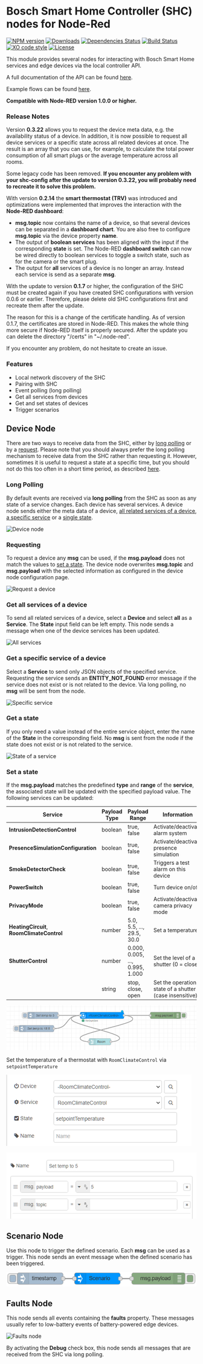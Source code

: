 


# Bosch Smart Home Controller (SHC) nodes for Node-Red
[![NPM version](https://badge.fury.io/js/node-red-contrib-bosch-shc.svg)](http://badge.fury.io/js/node-red-contrib-bosch-shc)
[![Downloads](https://img.shields.io/npm/dm/node-red-contrib-bosch-shc.svg)](https://www.npmjs.com/package/node-red-contrib-bosch-shc)
[![Dependencies Status](https://david-dm.org/hxmelab/node-red-contrib-bosch-shc.svg)](https://david-dm.org/hxmelab/node-red-contrib-bosch-shc)
[![Build Status](https://travis-ci.org/hxmelab/node-red-contrib-bosch-shc.svg?branch=master)](https://travis-ci.org/hxmelab/node-red-contrib-bosch-shc)
[![XO code style](https://img.shields.io/badge/code_style-XO-5ed9c7.svg)](https://github.com/xojs/xo)
[![License](https://img.shields.io/badge/License-MIT-blue.svg)](https://github.com/hxmelab/node-red-contrib-bosch-shc/blob/master/LICENSE)

This module provides several nodes for interacting with Bosch Smart Home services and edge devices via the local controller API. 

A full documentation of the API can be found [here](https://apidocs.bosch-smarthome.com/local/).

Example flows can be found [here](https://flows.nodered.org/flow/01271a01a6b647b7b7cfda67c332cfbc).

**Compatible with Node-RED version 1.0.0 or higher.**

### Release Notes

Version **0.3.22** allows you to request the device meta data, e.g. the availability status of a device. In addition, it is now possible to request all device services or a specific state across all related devices at once. The result is an array that you can use, for example, to calculate the total power consumption of all smart plugs or the average temperature across all rooms.

Some legacy code has been removed. **If you encounter any problem with your shc-config after the update to version 0.3.22, you will probably need to recreate it to solve this problem.**

With version **0.2.14** the **smart thermostat (TRV)** was introduced and optimizations were implemented that improves the interaction with the **Node-RED dashboard**: 
- **msg.topic** now contains the name of a device, so that several devices can be separated in a **dashboard chart**. You are also free to configure **msg.topic** via the device property **name**.
- The output of **boolean services** has been aligned with the input if the corresponding **state** is set. The Node-RED **dashboard switch** can now be wired directly to boolean services to toggle a switch state, such as for the camera or the smart plug.
- The output for **all** services of a device is no longer an array. Instead each service is send as a separate **msg**.

With the update to version **0.1.7** or higher, the configuration of the SHC must be created again if you have created SHC configurations with version 0.0.6 or earlier. Therefore, please delete old SHC configurations first and recreate them after the update. 

The reason for this is a change of the certificate handling. As of version 0.1.7, the certificates are stored in Node-RED. This makes the whole thing more secure if Node-RED itself is properly secured. After the update you can delete the directory "/certs" in "~/.node-red". 

If you encounter any problem, do not hesitate to create an issue.


### Features

- Local network discovery of the SHC
- Pairing with SHC
- Event polling (long polling)
- Get all services from devices
- Get and set states of devices
- Trigger scenarios


## Device Node

There are two ways to receive data from the SHC, either by [long polling](#long-polling) or by a [request](#requesting). Please note that you should always prefer the long polling mechanism to receive data from the SHC rather than requesting it. However, sometimes it is useful to request a state at a specific time, but you should not do this too often in a short time period, as described [here](https://github.com/BoschSmartHome/bosch-shc-api-docs/tree/master/best_practice#limit-the-number-of-requests-in-a-given-time-period).


### Long Polling

By default events are received via **long polling** from the SHC as soon as any state of a service changes. Each device has several services. A device node sends either the meta data of a device, [all related services of a device](#get-all-services-of-a-device), [a specific service](#get-a-specific-service-of-a-device) or a [single state](#get-a-state).

![Device node](docs/device_node.png)


### Requesting

To request a device any **msg** can be used, if the **msg.payload** does not match the values to [set a state](#set-a-state). The device node overwrites **msg.topic** and **msg.payload** with the selected information as configured in the device node configuration page.

![Request a device](docs/device_node_request.png)


### Get all services of a device

To send all related services of a device, select a **Device** and select **all** as a **Service**. The **State** input field can be left empty. This node sends a message when one of the device services has been updated.

![All services](docs/device_conf_all.png)


### Get a specific service of a device

Select a **Service** to send only JSON objects of the specified service. Requesting the service sends an **ENTITY_NOT_FOUND** error message if the service does not exist or is not related to the device. Via long polling, no **msg** will be sent from the node.

![Specific service](docs/device_conf_service.png)


### Get a state

If you only need a value instead of the entire service object, enter the name of the **State** in the corresponding field. No **msg** is sent from the node if the state does not exist or is not related to the service.

![State of a service](docs/device_conf_state.png)

### Set a state

If the **msg.payload** matches the predefined **type** and **range** of the **service**, the associated state will be updated with the specified payload value. The following services can be updated:

| Service                             | Payload Type | Payload Range | Information |
|-------------------------------------|--------------|---------------|-------------|
| **IntrusionDetectionControl**       | boolean      | true, false    | Activate/deactivate alarm system |
| **PresenceSimulationConfiguration** | boolean      | true, false    | Activate/deactivate presence simulation |
| **SmokeDetectorCheck**              | boolean      | true, false    | Triggers a test alarm on this device |
| **PowerSwitch**                     | boolean      | true, false    | Turn device on/off |
| **PrivacyMode**                     | boolean      | true, false    | Activate/deactivate camera privacy mode |
| **HeatingCircuit**, **RoomClimateControl**              | number       | 5.0, 5.5, ..., 29.5, 30.0       | Set a temperature |
| **ShutterControl**                  | number       | 0.000, 0.005, ..., 0.995, 1.000 | Set the level of a shutter (0 = close) |
|                                     | string | stop, close, open | Set the operation state of a shutter (case insensitive) |

![Set state flow](docs/flow_setpointTemperature.png)

Set the temperature of a thermostat with `RoomClimateControl` via `setpointTemperature`

![Set state device](docs/device_node_setpointTemperature.png)

![Trigger state device](docs/trigger_setpointTemperature.png)

## Scenario Node

Use this node to trigger the defined scenario. Each **msg** can be used as a trigger. This node sends an event message when the defined scenario has been triggered.

![Scenario node](docs/scenario_node.png)


## Faults Node

This node sends all events containing the **faults** property. These messages usually refer to low-battery events of battery-powered edge devices.

![Faults node](docs/faults_node.png)

By activating the **Debug** check box, this node sends all messages that are received from the SHC via long polling. 

